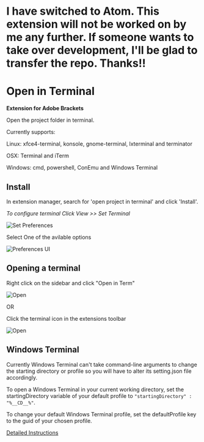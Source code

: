 # I have switched to Atom. This extension will not be worked on by me any further. If someone wants to take over development, I'll be glad to transfer the repo. Thanks!!


Open in Terminal
================

**Extension for Adobe Brackets**

Open the project folder in terminal.

Currently supports:

Linux: xfce4-terminal, konsole, gnome-terminal, lxterminal and terminator

OSX: Terminal and iTerm

Windows: cmd, powershell, ConEmu and Windows Terminal


## Install

In extension manager, search for 'open project in terminal' and click 'Install'.

_To configure terminal Click View >> Set Terminal_

![Set Preferences](images/setterm.png)

Select One of the avilable options

![Preferences UI](images/ui.png)

## Opening a terminal

Right click on the sidebar and click "Open in Term"

![Open](images/right-click.png)

OR

Click the terminal icon in the extensions toolbar

![Open](images/ext.png)

## Windows Terminal

Currently Windows Terminal can't take command-line arguments to change the starting directory or profile so you will have to alter its setting.json file accordingly.

To open a Windows Terminal in your current working directory, set the startingDirectory variable of your default profile to `"startingDirectory" : "%__CD__%"`.

To change your default Windows Terminal profile, set the defaultProfile key to the guid of your chosen profile.

[Detailed Instructions](https://weblog.west-wind.com/posts/2019/Sep/03/Programmatically-Opening-Windows-Terminal-in-a-Specific-Folder)